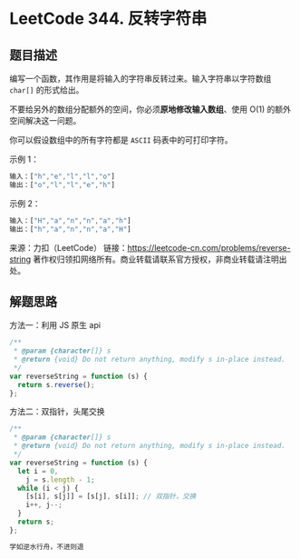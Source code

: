 # LeetCode 344. 反转字符串

## 题目描述

编写一个函数，其作用是将输入的字符串反转过来。输入字符串以字符数组 `char[]` 的形式给出。

不要给另外的数组分配额外的空间，你必须**原地修改输入数组**、使用 O(1) 的额外空间解决这一问题。

你可以假设数组中的所有字符都是 `ASCII` 码表中的可打印字符。

示例 1：

```javascript
输入：["h","e","l","l","o"]
输出：["o","l","l","e","h"]
```

示例 2：

```javascript
输入：["H","a","n","n","a","h"]
输出：["h","a","n","n","a","H"]
```

来源：力扣（LeetCode）
链接：https://leetcode-cn.com/problems/reverse-string
著作权归领扣网络所有。商业转载请联系官方授权，非商业转载请注明出处。

## 解题思路

方法一：利用 JS 原生 api

```javascript
/**
 * @param {character[]} s
 * @return {void} Do not return anything, modify s in-place instead.
 */
var reverseString = function (s) {
  return s.reverse();
};
```

方法二：双指针，头尾交换

```javascript
/**
 * @param {character[]} s
 * @return {void} Do not return anything, modify s in-place instead.
 */
var reverseString = function (s) {
  let i = 0,
    j = s.length - 1;
  while (i < j) {
    [s[i], s[j]] = [s[j], s[i]]; // 双指针，交换
    i++, j--;
  }
  return s;
};
```

```javascript
学如逆水行舟，不进则退
```
